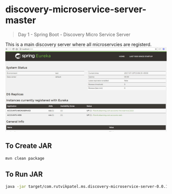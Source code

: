 # discovery-microservice-server-master
> Day 1 - Spring Boot - Discovery Micro Service Server

This is a main discovery server where all microservcies are registerd.
![](discovery-microservice-server-master1.JPG)

## To Create JAR

```sh
mvn clean package
```

## To Run JAR

```sh
java -jar target/com.rutvikpatel.ms.discovery-microservice-server-0.0.1-SNAPSHOT.jar
```

